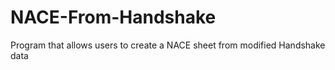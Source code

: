 # NACE-From-Handshake
Program that allows users to create a NACE sheet from modified Handshake data
